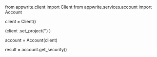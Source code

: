 from appwrite.client import Client
from appwrite.services.account import Account

client = Client()

(client
  .set_project('')
)

account = Account(client)

result = account.get_security()
